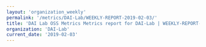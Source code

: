 ```yaml
---
layout: 'organization_weekly'
permalink: '/metrics/DAI-Lab/WEEKLY-REPORT-2019-02-03/'
title: 'DAI Lab OSS Metrics Metrics report for DAI-Lab | WEEKLY-REPORT-2019-02-03'
organization: 'DAI-Lab'
current_date: '2019-02-03'
---
```

